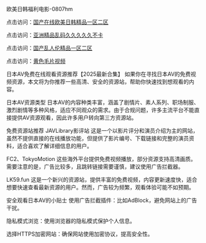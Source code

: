 欧美日韩福利电影-0807hm

点击访问：<a href="https://heiliaozj3tjd.pages.dev">国产在线欧美日韩精品一区二区</a>

点击访问：<a href="https://heiliaoe8ajia.pages.dev">亚洲精品乱码久久久久久不卡</a>

点击访问：<a href="https://tfda.pages.dev/">国产乱人伦精品一区二区</a>

点击访问：<a href="https://heiliaoxwd5i8.pages.dev">黄色毛片视频</a>

日本AV免费在线观看资源推荐【2025最新合集】
如果你在寻找日本AV的免费视频资源，本文将为你推荐一些高清、安全的资源站，帮助你快速找到想观看的内容。

日本AV资源类型
日本AV的内容种类丰富，涵盖了剧情片、素人系列、职场制服、激烈剧情等多种风格，适应不同观众的需求。由于合规问题，许多主流平台不能直接提供AV资源观看，因此许多用户转向第三方资源站。

免费资源站推荐
JAVLibrary影评站
这是一个以影片评分和演员介绍为主的网站，虽然不提供直接的在线播放功能，但提供了影片编号、下载链接和完整的演员资料，适合喜欢了解详细信息的用户。

FC2、TokyoMotion
这些海外平台提供免费视频播放，部分资源支持高清画质。需要注意的是，广告比较多，且跳转链接需要谨慎，建议使用广告拦截器。

LK59.fun
这是一个新兴的资源站，提供丰富的免费视频，内容更新速度快，适合想要快速查看最新资源的用户。然而，广告较为频繁，观看体验可能不如预期。

安全观看日本AV的小贴士
使用广告拦截插件：比如AdBlock，避免网站上的广告干扰。

隐私模式浏览：使用浏览器的隐私模式保护个人信息。

选择HTTPS加密网站：确保网站使用加密协议，提高安全性。

<span style="display:none;">[Canonical link](https://github.com/mua246/23356 ）</span>
